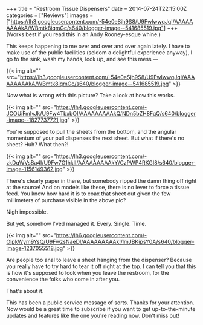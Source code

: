 +++
title = "Restroom Tissue Dispensers"
date = 2014-07-24T22:15:00Z
categories = ["Reviews"]
images = ["https://lh3.googleusercontent.com/-54e0eSjh9S8/U9FwlwwqJqI/AAAAAAAAAkA/WBmtk8iqmGc/s640/blogger-image--541685519.jpg"]
+++
(Works best if you read this in an Andy Rooney-esque whine.)

This keeps happening to me over and over and over again lately. I have to make use of the public facilities (seldom a delightful experience anyway), I go to the sink, wash my hands, look up, and see this mess —

{{< img alt="" src="https://lh3.googleusercontent.com/-54e0eSjh9S8/U9FwlwwqJqI/AAAAAAAAAkA/WBmtk8iqmGc/s640/blogger-image--541685519.jpg" >}}

Now what is wrong with this picture? Take a look at how this works.

<!--more-->

{{< img alt="" src="https://lh4.googleusercontent.com/-JCOUiFmIvJk/U9Fw4TbxbOI/AAAAAAAAAkQ/NDn5bZH8FqQ/s640/blogger-image--1827737721.jpg" >}}

You're supposed to pull the sheets from the bottom, and the angular momentum of your pull dispenses the next sheet. But what if there's no sheet? Huh? What then?!

{{< img alt="" src="https://lh3.googleusercontent.com/-zkDqWVsBa4I/U9Fw7G1hklI/AAAAAAAAAkY/CzPWP4RKGI8/s640/blogger-image-1156149362.jpg" >}}

There's clearly paper in there, but somebody ripped the damn thing off right at the source! And on models like these, there is no lever to force a tissue feed. You know how hard it is to coax that sheet out given the few millimeters of purchase visible in the above pic?

Nigh impossible.

But yet, somehow I'ved managed it. Every. Single. Time.

{{< img alt="" src="https://lh6.googleusercontent.com/-OlpkWym9YsQ/U9FwzsNaeDI/AAAAAAAAAkI/lmJBKipsY0A/s640/blogger-image-1237055518.jpg" >}}

Are people too anal to leave a sheet hanging from the dispenser? Because you really have to try hard to tear it off right at the top. I can tell you that this is how it's supposed to look when you leave the restroom, for the convenience the folks who come in after you.

That's about it.

This has been a public service message of sorts. Thanks for your attention. Now would be a great time to subscribe if you want to get up-to-the-minute updates and features like the one you're reading now. Don't miss out!
